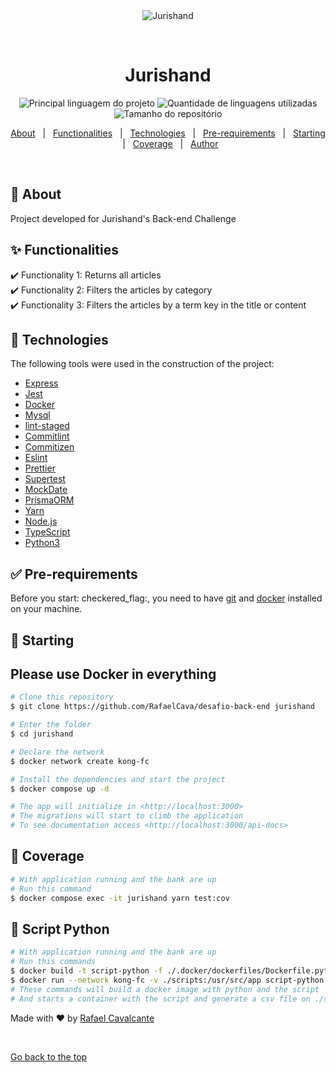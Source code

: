 <div align="center" id="top"> 
  <img src="https://jurishand.com/_next/static/media/logo-jurishand-black.7fffda40.svg" alt="Jurishand" />

  &#xa0;

  <!-- <a href="https://jurishand.netlify.com">Demo</a> -->
</div>

<h1 align="center">Jurishand</h1>

<p align="center">
  <img alt="Principal linguagem do projeto" src="https://img.shields.io/github/languages/top/RafaelCava/desafio-back-end?color=56BEB8">

  <img alt="Quantidade de linguagens utilizadas" src="https://img.shields.io/github/languages/count/RafaelCava/desafio-back-end?color=56BEB8">

  <img alt="Tamanho do repositório" src="https://img.shields.io/github/repo-size/RafaelCava/desafio-back-end?color=56BEB8">

  <!-- <img alt="License" src="https://img.shields.io/github/license/RafaelCava/desafio-back-end?color=56BEB8"> -->

  <!-- <img alt="Github issues" src="https://img.shields.io/github/issues/RafaelCava/desafio-back-end?color=56BEB8" /> -->

  <!-- <img alt="Github forks" src="https://img.shields.io/github/forks/RafaelCava/desafio-back-end?color=56BEB8" /> -->

  <!-- <img alt="Github stars" src="https://img.shields.io/github/stars/RafaelCava/desafio-back-end?color=56BEB8" /> -->
</p>

<!-- Status -->

<!-- <h4 align="center"> 
	🚧  Jurishand 🚀 Em construção...  🚧
</h4> 

<hr> -->

<p align="center">
  <a href="#dart-about">About</a> &#xa0; | &#xa0; 
  <a href="#sparkles-functionalities">Functionalities</a> &#xa0; | &#xa0;
  <a href="#rocket-technologies">Technologies</a> &#xa0; | &#xa0;
  <a href="#white_check_mark-pre-requirements">Pre-requirements</a> &#xa0; | &#xa0;
  <a href="#checkered_flag-starting">Starting</a> &#xa0; | &#xa0;
  <a href="#checkered_flag-coverage">Coverage</a> &#xa0; | &#xa0;
  <!-- <a href="#memo-license">License</a> &#xa0; | &#xa0; -->
  <a href="https://github.com/RafaelCava" target="_blank">Author</a>
</p>

<br>

## :dart: About ##

Project developed for Jurishand's Back-end Challenge

## :sparkles: Functionalities ##

:heavy_check_mark: Functionality 1: Returns all articles\
:heavy_check_mark: Functionality 2: Filters the articles by category\
:heavy_check_mark: Functionality 3: Filters the articles by a term key in the title or content

## :rocket: Technologies ##

The following tools were used in the construction of the project:

- [Express](https://expressjs.com/pt-br/)
- [Jest](https://jestjs.io/pt-BR/)
- [Docker](https://www.docker.com/)
- [Mysql](https://www.mysql.com/)
- [lint-staged](https://github.com/okonet/lint-staged)
- [Commitlint](https://commitlint.js.org/)
- [Commitizen](https://github.com/commitizen/cz-cli)
- [Eslint](https://eslint.org/)
- [Prettier](https://prettier.io/)
- [Supertest](https://www.npmjs.com/package/supertest)
- [MockDate](https://www.npmjs.com/package/mockdate)
- [PrismaORM](https://www.prisma.io/)
- [Yarn](https://yarnpkg.com/)
- [Node.js](https://nodejs.org/en/)
- [TypeScript](https://www.typescriptlang.org/)
- [Python3](https://www.python.org/downloads/)

## :white_check_mark: Pre-requirements ##

Before you start: checkered_flag:, you need to have [git](https://git-scm.com) and [docker](https://www.docker.com/) installed on your machine.

## :checkered_flag: Starting ##
## Please use Docker in everything
```bash
# Clone this repository
$ git clone https://github.com/RafaelCava/desafio-back-end jurishand

# Enter the folder
$ cd jurishand

# Declare the network
$ docker network create kong-fc

# Install the dependencies and start the project
$ docker compose up -d

# The app will initialize in <http://localhost:3000>
# The migrations will start to climb the application
# To see documentation access <http://localhost:3000/api-docs>
```

## :checkered_flag: Coverage ##
```bash
# With application running and the bank are up
# Run this command
$ docker compose exec -it jurishand yarn test:cov
```

## :checkered_flag: Script Python ##
```bash
# With application running and the bank are up
# Run this commands
$ docker build -t script-python -f ./.docker/dockerfiles/Dockerfile.python .
$ docker run --network kong-fc -v ./scripts:/usr/src/app script-python
# These commands will build a docker image with python and the script
# And starts a container with the script and generate a csv file on ./script
```

<!-- ## :memo: License ## -->

<!-- Este projeto está sob licença MIT. Veja o arquivo [LICENSE](LICENSE.md) para mais detalhes. -->


Made with :heart: by <a href="https://github.com/RafaelCava" target="_blank">Rafael Cavalcante</a>

&#xa0;

<a href="#top">Go back to the top</a>

